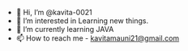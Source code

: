 - 👋 Hi, I’m @kavita-0021
- 👀 I’m interested in  Learning new things.
- 🌱 I’m currently learning JAVA 
- 📫 How to reach me - kavitamauni21@gmail.com

